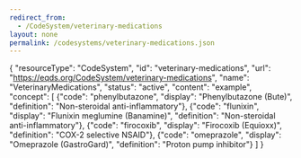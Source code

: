 ```yaml
---
redirect_from:
  - /CodeSystem/veterinary-medications
layout: none
permalink: /codesystems/veterinary-medications.json
---
```

{
  "resourceType": "CodeSystem",
  "id": "veterinary-medications",
  "url": "https://eqds.org/CodeSystem/veterinary-medications",
  "name": "VeterinaryMedications",
  "status": "active",
  "content": "example",
  "concept": [
    {"code": "phenylbutazone", "display": "Phenylbutazone (Bute)", "definition": "Non-steroidal anti-inflammatory"},
    {"code": "flunixin", "display": "Flunixin meglumine (Banamine)", "definition": "Non-steroidal anti-inflammatory"},
    {"code": "firocoxib", "display": "Firocoxib (Equioxx)", "definition": "COX-2 selective NSAID"},
    {"code": "omeprazole", "display": "Omeprazole (GastroGard)", "definition": "Proton pump inhibitor"}
  ]
}